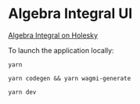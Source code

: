 # Algebra Integral UI

[Algebra Integral on Holesky](https://integral.algebra.finance)

To launch the application locally:

```yarn```

```yarn codegen && yarn wagmi-generate```

```yarn dev```

